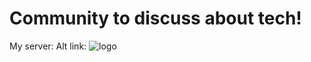 # Community to discuss about tech!
My server: [](https://discord.gg/r3F5S9hAMr)
Alt link: [](https://discord.st/flashcommunity)
![logo](https://i.imgur.com/3BFBhl5.png)
